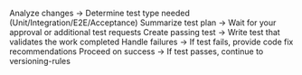 Analyze changes → Determine test type needed (Unit/Integration/E2E/Acceptance)
Summarize test plan → Wait for your approval or additional test requests
Create passing test → Write test that validates the work completed
Handle failures → If test fails, provide code fix recommendations
Proceed on success → If test passes, continue to versioning-rules